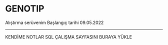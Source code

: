 # GENOTIP
Alıştırma serüvenim 
Başlangıç tarihi  09.05.2022 



-------
KENDİME NOTLAR 
   SQL ÇALIŞMA SAYFASINI BURAYA YÜKLE 
